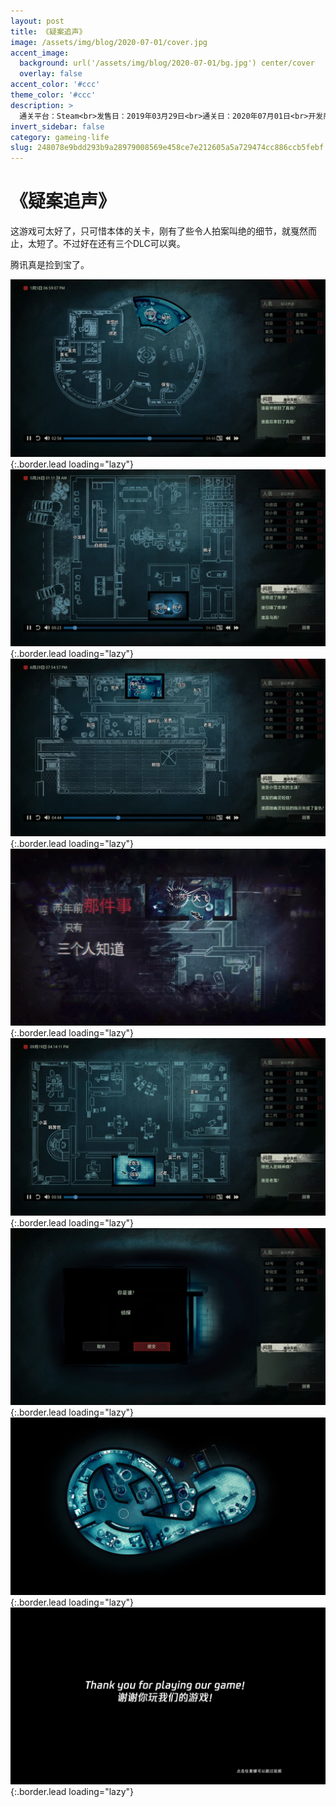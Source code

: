 ```yaml
---
layout: post
title: 《疑案追声》
image: /assets/img/blog/2020-07-01/cover.jpg
accent_image: 
  background: url('/assets/img/blog/2020-07-01/bg.jpg') center/cover
  overlay: false
accent_color: '#ccc'
theme_color: '#ccc'
description: >
  通关平台：Steam<br>发售日：2019年03月29日<br>通关日：2020年07月01日<br>开发商：NExT Studios<br>发行商：NEXT Studios, bilibili<br>个人评分：85
invert_sidebar: false
category: gameing-life
slug: 248078e9bdd293b9a28979008569e458ce7e212605a5a729474cc886ccb5febf
---
```


# 《疑案追声》

这游戏可太好了，只可惜本体的关卡，刚有了些令人拍案叫绝的细节，就戛然而止，太短了。不过好在还有三个DLC可以爽。

腾讯真是捡到宝了。 


![](/assets/img/blog/2020-07-01/1.jpg){:.border.lead loading="lazy"}
![](/assets/img/blog/2020-07-01/2.jpg){:.border.lead loading="lazy"}
![](/assets/img/blog/2020-07-01/3.jpg){:.border.lead loading="lazy"}
![](/assets/img/blog/2020-07-01/4.jpg){:.border.lead loading="lazy"}
![](/assets/img/blog/2020-07-01/5.jpg){:.border.lead loading="lazy"}
![](/assets/img/blog/2020-07-01/6.jpg){:.border.lead loading="lazy"}
![](/assets/img/blog/2020-07-01/7.jpg){:.border.lead loading="lazy"}
![](/assets/img/blog/2020-07-01/8.jpg){:.border.lead loading="lazy"}